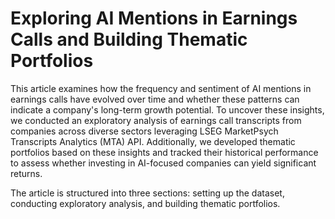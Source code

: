 # Exploring AI Mentions in Earnings Calls and Building Thematic Portfolios

This article examines how the frequency and sentiment of AI mentions in earnings calls have evolved over time and whether these patterns can indicate a company's long-term growth potential. To uncover these insights, we conducted an exploratory analysis of earnings call transcripts from companies across diverse sectors leveraging LSEG MarketPsych Transcripts Analytics (MTA) API. Additionally, we developed thematic portfolios based on these insights and tracked their historical performance to assess whether investing in AI-focused companies can yield significant returns.

The article is structured into three sections: setting up the dataset, conducting exploratory analysis, and building thematic portfolios.
